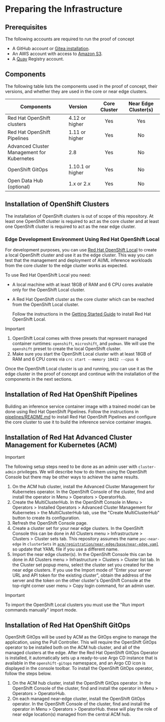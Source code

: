 # Preparing the Infrastructure

## Prerequisites
The following accounts are required to run the proof of concept

- A GitHub account or [Gitea installation](gitea/README.md).
- An AWS account with access to [Amazon S3](https://s3.console.aws.amazon.com/).
- A [Quay](https://www.quay.io) Registry account.

## Components

The following table lists the components used in the proof of concept, their versions, and whether they are used in the
core or near edge clusters.

| Components                                      | Version          | Core Cluster | Near Edge Cluster(s) |
|-------------------------------------------------|:-----------------|:------------:|:--------------------:|
| Red Hat OpenShift clusters                      | 4.12 or higher   |     Yes      |         Yes          |
| Red Hat OpenShift Pipelines                     | 1.11 or higher   |     Yes      |          No          |
| Advanced Cluster Management for Kubernetes      | 2.8              |     Yes      |          No          |
| OpenShift GitOps                                | 1.10.1 or higher |     Yes      |          No          |
| Open Data Hub (optional)                        | 1.x or 2.x       |     Yes      |          No          |


## Installation of OpenShift Clusters

The installation of OpenShift clusters is out of scope of this repository. At least one OpenShift cluster is required to
act as the core cluster and at least one OpenShift cluster is required to act as the near edge cluster.

### Edge Development Environment Using Red Hat OpenShift Local

For development purposes, you can use [Red Hat OpenShift
Local](https://access.redhat.com/documentation/en-us/red_hat_openshift_local/2.32/html/getting_started_guide/index) to
create a local OpenShift cluster and use it as the edge cluster. This way you can test that the management and
deployment of AI/ML inference workloads from the core cluster to the edge cluster works as expected.

To use Red Hat OpenShift Local you need:
- A local machine with at least 18GB of RAM and 6 CPU cores available only for the OpenShift Local cluster.
- A Red Hat OpenShift cluster as the core cluster which can be reached from the OpenShift Local cluster.

  Follow the instructions in the [Getting Started Guide](https://access.redhat.com/documentation/en-us/red_hat_openshift_local/2.32/html/getting_started_guide/index) to install Red Hat OpenShift Local.

> [!IMPORTANT]
> 1. OpenShift Local comes with three presets that represent managed container runtimes: `openshift`, `microshift`, and
>    `podman`. We will use the `openshift` preset to create the local OpenShift cluster.
> 1. Make sure you start the OpenShift Local cluster with at least 18GB of RAM and 6 CPU cores via
>    `crc start --memory 18432 --cpus 6`

Once the OpenShift Local cluster is up and running, you can use it as the edge cluster in the proof of concept and
continue with the installation of the components in the next sections.

## Installation of Red Hat OpenShift Pipelines

Building an inference service container image with a trained model can be done using Red Hat OpenShift Pipelines. Follow
the instructions in [pipelines/README.md](../pipelines/README.md) to install Red Hat OpenShift Pipelines and configure
the core cluster to use it to build the inference service container images.

## Installation of Red Hat Advanced Cluster Management for Kubernetes (ACM)

> [!IMPORTANT]
> The following setup steps need to be done as an admin user with `cluster-admin` privileges.
We will describe how to do them using the OpenShift Console but there may be other ways to achieve the same results.

1. On the ACM hub cluster, install the Advanced Cluster Management for Kubernetes operator.
   In the OpenShift Console of the cluster, find and install the operator
   in Menu > Operators > OperatorHub.
1. Create the MultiClusterHub.
   In the OpenShift Console in Menu > Operators > Installed Operators > Advanced Cluster Management for Kubernetes >
   the MultiClusterHub tab, use the "Create MultiClusterHub" button to create its configuration.
1. Refresh the OpenShift Console page.
1. Create a cluster set for your near edge clusters.
   In the OpenShift Console this can be done in All Clusters menu > Infrastructure > Clusters > Cluster sets tab.
   This repository assumes the name `poc-near-edge` in `clusterSets`
   in [`acm/registration/near-edge/base/near-edge.yaml`](../acm/registration/near-edge/base/near-edge.yaml)
   so update that YAML file if you use a different name.
1. Import the near edge cluster(s).
   In the OpenShift Console this can be done in All Clusters menu > Infrastructure > Clusters > Cluster list tab.
   In the Cluster set popup menu, select the cluster set you created for the near edge clusters.
   If you use the Import mode of "Enter your server URL and API token for the existing cluster",
   obtain the address of the server and the token on the other cluster's OpenShift Console
   at the top-right corner user menu > Copy login command, for an admin user.

> [!IMPORTANT]
> To import the OpenShift Local clusters you must use the "Run import commands manually" import mode.

## Installation of Red Hat OpenShift GitOps

OpenShift GitOps will be used by ACM as the GitOps engine to manage the application, using the Pull Controller. This
will require the OpenShift GitOps operator to be installed both on the ACM hub cluster, and all of the managed clusters
at the edge. After the Red Hat OpenShift GitOps Operator is installed, it automatically sets up a ready-to-use Argo CD
instance that is available in the `openshift-gitops` namespace, and an Argo CD icon is displayed in the console toolbar.
To install the OpenShift GitOps operator, follow the steps below.

1. On the ACM hub cluster, install the OpenShift GitOps operator.
   In the OpenShift Console of the cluster, find and install the operator in Menu > Operators > OperatorHub.
1. On each managed near-edge cluster, install the OpenShift GitOps operator.
   In the OpenShift Console of the cluster, find and install the operator in Menu > Operators > OperatorHub.
   these will play the role of near edge location(s) managed from the central ACM hub.
